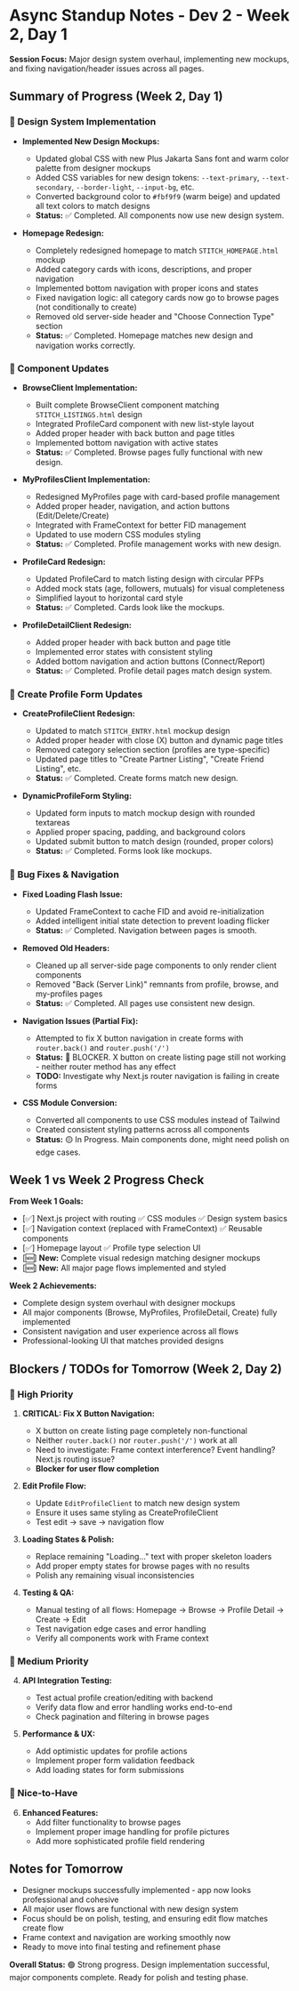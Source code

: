 # Async Standup Notes - Dev 2 - Week 2, Day 1

**Session Focus:** Major design system overhaul, implementing new mockups, and fixing navigation/header issues across all pages.

## Summary of Progress (Week 2, Day 1)

### 🎨 Design System Implementation
*   **Implemented New Design Mockups:**
    *   Updated global CSS with new Plus Jakarta Sans font and warm color palette from designer mockups
    *   Added CSS variables for new design tokens: `--text-primary`, `--text-secondary`, `--border-light`, `--input-bg`, etc.
    *   Converted background color to `#fbf9f9` (warm beige) and updated all text colors to match designs
    *   **Status:** ✅ Completed. All components now use new design system.

*   **Homepage Redesign:**
    *   Completely redesigned homepage to match `STITCH_HOMEPAGE.html` mockup
    *   Added category cards with icons, descriptions, and proper navigation
    *   Implemented bottom navigation with proper icons and states
    *   Fixed navigation logic: all category cards now go to browse pages (not conditionally to create)
    *   Removed old server-side header and "Choose Connection Type" section
    *   **Status:** ✅ Completed. Homepage matches new design and navigation works correctly.

### 🚧 Component Updates
*   **BrowseClient Implementation:**
    *   Built complete BrowseClient component matching `STITCH_LISTINGS.html` design
    *   Integrated ProfileCard component with new list-style layout
    *   Added proper header with back button and page titles
    *   Implemented bottom navigation with active states
    *   **Status:** ✅ Completed. Browse pages fully functional with new design.

*   **MyProfilesClient Implementation:**
    *   Redesigned MyProfiles page with card-based profile management
    *   Added proper header, navigation, and action buttons (Edit/Delete/Create)
    *   Integrated with FrameContext for better FID management
    *   Updated to use modern CSS modules styling
    *   **Status:** ✅ Completed. Profile management works with new design.

*   **ProfileCard Redesign:**
    *   Updated ProfileCard to match listing design with circular PFPs
    *   Added mock stats (age, followers, mutuals) for visual completeness
    *   Simplified layout to horizontal card style
    *   **Status:** ✅ Completed. Cards look like the mockups.

*   **ProfileDetailClient Redesign:**
    *   Added proper header with back button and page title
    *   Implemented error states with consistent styling
    *   Added bottom navigation and action buttons (Connect/Report)
    *   **Status:** ✅ Completed. Profile detail pages match design system.

### 🔧 Create Profile Form Updates
*   **CreateProfileClient Redesign:**
    *   Updated to match `STITCH_ENTRY.html` mockup design
    *   Added proper header with close (X) button and dynamic page titles
    *   Removed category selection section (profiles are type-specific)
    *   Updated page titles to "Create Partner Listing", "Create Friend Listing", etc.
    *   **Status:** ✅ Completed. Create forms match new design.

*   **DynamicProfileForm Styling:**
    *   Updated form inputs to match mockup design with rounded textareas
    *   Applied proper spacing, padding, and background colors
    *   Updated submit button to match design (rounded, proper colors)
    *   **Status:** ✅ Completed. Forms look like mockups.

### 🐛 Bug Fixes & Navigation
*   **Fixed Loading Flash Issue:**
    *   Updated FrameContext to cache FID and avoid re-initialization
    *   Added intelligent initial state detection to prevent loading flicker
    *   **Status:** ✅ Completed. Navigation between pages is smooth.

*   **Removed Old Headers:**
    *   Cleaned up all server-side page components to only render client components
    *   Removed "Back (Server Link)" remnants from profile, browse, and my-profiles pages
    *   **Status:** ✅ Completed. All pages use consistent new design.

*   **Navigation Issues (Partial Fix):**
    *   Attempted to fix X button navigation in create forms with `router.back()` and `router.push('/')`
    *   **Status:** 🔴 BLOCKER. X button on create listing page still not working - neither router method has any effect
    *   **TODO:** Investigate why Next.js router navigation is failing in create forms

*   **CSS Module Conversion:**
    *   Converted all components to use CSS modules instead of Tailwind
    *   Created consistent styling patterns across all components
    *   **Status:** 🟡 In Progress. Main components done, might need polish on edge cases.

## Week 1 vs Week 2 Progress Check

**From Week 1 Goals:**
*   [✅] Next.js project with routing ✅ CSS modules ✅ Design system basics
*   [✅] Navigation context (replaced with FrameContext) ✅ Reusable components 
*   [✅] Homepage layout ✅ Profile type selection UI
*   [🆕] **New:** Complete visual redesign matching designer mockups
*   [🆕] **New:** All major page flows implemented and styled

**Week 2 Achievements:**
*   Complete design system overhaul with designer mockups
*   All major components (Browse, MyProfiles, ProfileDetail, Create) fully implemented
*   Consistent navigation and user experience across all flows
*   Professional-looking UI that matches provided designs

## Blockers / TODOs for Tomorrow (Week 2, Day 2)

### 🎯 High Priority
1.  **CRITICAL: Fix X Button Navigation:**
    *   X button on create listing page completely non-functional 
    *   Neither `router.back()` nor `router.push('/')` work at all
    *   Need to investigate: Frame context interference? Event handling? Next.js routing issue?
    *   **Blocker for user flow completion**

2.  **Edit Profile Flow:**
    *   Update `EditProfileClient` to match new design system
    *   Ensure it uses same styling as CreateProfileClient
    *   Test edit → save → navigation flow

3.  **Loading States & Polish:**
    *   Replace remaining "Loading..." text with proper skeleton loaders
    *   Add proper empty states for browse pages with no results
    *   Polish any remaining visual inconsistencies

3.  **Testing & QA:**
    *   Manual testing of all flows: Homepage → Browse → Profile Detail → Create → Edit
    *   Test navigation edge cases and error handling
    *   Verify all components work with Frame context

### 🔄 Medium Priority
4.  **API Integration Testing:**
    *   Test actual profile creation/editing with backend
    *   Verify data flow and error handling works end-to-end
    *   Check pagination and filtering in browse pages

5.  **Performance & UX:**
    *   Add optimistic updates for profile actions
    *   Implement proper form validation feedback
    *   Add loading states for form submissions

### 📝 Nice-to-Have
6.  **Enhanced Features:**
    *   Add filter functionality to browse pages
    *   Implement proper image handling for profile pictures
    *   Add more sophisticated profile field rendering

## Notes for Tomorrow
*   Designer mockups successfully implemented - app now looks professional and cohesive
*   All major user flows are functional with new design system
*   Focus should be on polish, testing, and ensuring edit flow matches create flow
*   Frame context and navigation are working smoothly now
*   Ready to move into final testing and refinement phase

**Overall Status:** 🟢 Strong progress. Design implementation successful, major components complete. Ready for polish and testing phase.